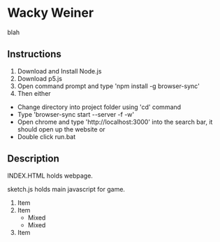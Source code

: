 # Wacky Weiner
blah
## Instructions

1. Download and Install Node.js
2. Download p5.js 
3. Open command prompt and type 'npm install -g browser-sync'
4. Then either
  * Change directory into project folder using 'cd' command
  * Type 'browser-sync start --server -f -w'
  * Open chrome and type 'http://localhost:3000' into the search bar, it should open up the website
or
  * Double click run.bat
## Description
INDEX.HTML holds webpage.

sketch.js holds main javascript for game.
1. Item
2. Item
   * Mixed
   * Mixed  
3. Item

